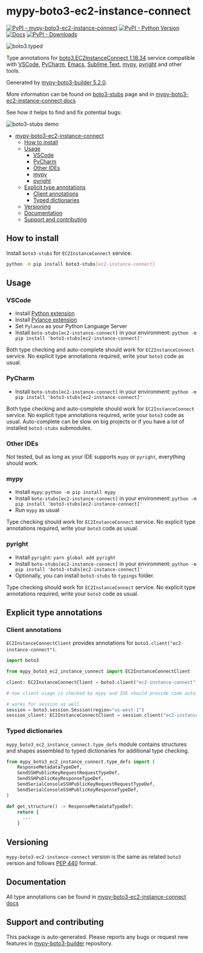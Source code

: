<a id="mypy-boto3-ec2-instance-connect"></a>

# mypy-boto3-ec2-instance-connect

[![PyPI - mypy-boto3-ec2-instance-connect](https://img.shields.io/pypi/v/mypy-boto3-ec2-instance-connect.svg?color=blue)](https://pypi.org/project/mypy-boto3-ec2-instance-connect)
[![PyPI - Python Version](https://img.shields.io/pypi/pyversions/mypy-boto3-ec2-instance-connect.svg?color=blue)](https://pypi.org/project/mypy-boto3-ec2-instance-connect)
[![Docs](https://img.shields.io/readthedocs/mypy-boto3-builder.svg?color=blue)](https://mypy-boto3-builder.readthedocs.io/)
[![PyPI - Downloads](https://img.shields.io/pypi/dw/mypy-boto3-ec2-instance-connect?color=blue)](https://pypistats.org/packages/mypy-boto3-ec2-instance-connect)

![boto3.typed](https://github.com/vemel/mypy_boto3_builder/raw/master/logo.png)

Type annotations for
[boto3.EC2InstanceConnect 1.18.34](https://boto3.amazonaws.com/v1/documentation/api/1.18.34/reference/services/ec2-instance-connect.html#EC2InstanceConnect)
service compatible with [VSCode](https://code.visualstudio.com/),
[PyCharm](https://www.jetbrains.com/pycharm/),
[Emacs](https://www.gnu.org/software/emacs/),
[Sublime Text](https://www.sublimetext.com/),
[mypy](https://github.com/python/mypy),
[pyright](https://github.com/microsoft/pyright) and other tools.

Generated by
[mypy-boto3-builder 5.2.0](https://github.com/vemel/mypy_boto3_builder).

More information can be found on
[boto3-stubs](https://pypi.org/project/boto3-stubs/) page and in
[mypy-boto3-ec2-instance-connect docs](https://vemel.github.io/boto3_stubs_docs/mypy_boto3_ec2_instance_connect/)

See how it helps to find and fix potential bugs:

![boto3-stubs demo](https://github.com/vemel/mypy_boto3_builder/raw/master/demo.gif)

- [mypy-boto3-ec2-instance-connect](#mypy-boto3-ec2-instance-connect)
  - [How to install](#how-to-install)
  - [Usage](#usage)
    - [VSCode](#vscode)
    - [PyCharm](#pycharm)
    - [Other IDEs](#other-ides)
    - [mypy](#mypy)
    - [pyright](#pyright)
  - [Explicit type annotations](#explicit-type-annotations)
    - [Client annotations](#client-annotations)
    - [Typed dictionaries](#typed-dictionaries)
  - [Versioning](#versioning)
  - [Documentation](#documentation)
  - [Support and contributing](#support-and-contributing)

<a id="how-to-install"></a>

## How to install

Install `boto3-stubs` for `EC2InstanceConnect` service.

```bash
python -m pip install boto3-stubs[ec2-instance-connect]
```

<a id="usage"></a>

## Usage

<a id="vscode"></a>

### VSCode

- Install
  [Python extension](https://marketplace.visualstudio.com/items?itemName=ms-python.python)
- Install
  [Pylance extension](https://marketplace.visualstudio.com/items?itemName=ms-python.vscode-pylance)
- Set `Pylance` as your Python Language Server
- Install `boto-stubs[ec2-instance-connect]` in your environment:
  `python -m pip install 'boto3-stubs[ec2-instance-connect]'`

Both type checking and auto-complete should work for `EC2InstanceConnect`
service. No explicit type annotations required, write your `boto3` code as
usual.

<a id="pycharm"></a>

### PyCharm

- Install `boto-stubs[ec2-instance-connect]` in your environment:
  `python -m pip install 'boto3-stubs[ec2-instance-connect]'`

Both type checking and auto-complete should work for `EC2InstanceConnect`
service. No explicit type annotations required, write your `boto3` code as
usual. Auto-complete can be slow on big projects or if you have a lot of
installed `boto3-stubs` submodules.

<a id="other-ides"></a>

### Other IDEs

Not tested, but as long as your IDE supports `mypy` or `pyright`, everything
should work.

<a id="mypy"></a>

### mypy

- Install `mypy`: `python -m pip install mypy`
- Install `boto-stubs[ec2-instance-connect]` in your environment:
  `python -m pip install 'boto3-stubs[ec2-instance-connect]'`
- Run `mypy` as usual

Type checking should work for `EC2InstanceConnect` service. No explicit type
annotations required, write your `boto3` code as usual.

<a id="pyright"></a>

### pyright

- Install `pyright`: `yarn global add pyright`
- Install `boto-stubs[ec2-instance-connect]` in your environment:
  `python -m pip install 'boto3-stubs[ec2-instance-connect]'`
- Optionally, you can install `boto3-stubs` to `typings` folder.

Type checking should work for `EC2InstanceConnect` service. No explicit type
annotations required, write your `boto3` code as usual.

<a id="explicit-type-annotations"></a>

## Explicit type annotations

<a id="client-annotations"></a>

### Client annotations

`EC2InstanceConnectClient` provides annotations for
`boto3.client("ec2-instance-connect")`.

```python
import boto3

from mypy_boto3_ec2_instance_connect import EC2InstanceConnectClient

client: EC2InstanceConnectClient = boto3.client("ec2-instance-connect")

# now client usage is checked by mypy and IDE should provide code auto-complete

# works for session as well
session = boto3.session.Session(region="us-west-1")
session_client: EC2InstanceConnectClient = session.client("ec2-instance-connect")
```

<a id="typed-dictionaries"></a>

### Typed dictionaries

`mypy_boto3_ec2_instance_connect.type_defs` module contains structures and
shapes assembled to typed dictionaries for additional type checking.

```python
from mypy_boto3_ec2_instance_connect.type_defs import (
    ResponseMetadataTypeDef,
    SendSSHPublicKeyRequestRequestTypeDef,
    SendSSHPublicKeyResponseTypeDef,
    SendSerialConsoleSSHPublicKeyRequestRequestTypeDef,
    SendSerialConsoleSSHPublicKeyResponseTypeDef,
)

def get_structure() -> ResponseMetadataTypeDef:
    return {
      ...
    }
```

<a id="versioning"></a>

## Versioning

`mypy-boto3-ec2-instance-connect` version is the same as related `boto3`
version and follows [PEP 440](https://www.python.org/dev/peps/pep-0440/)
format.

<a id="documentation"></a>

## Documentation

All type annotations can be found in
[mypy-boto3-ec2-instance-connect docs](https://vemel.github.io/boto3_stubs_docs/mypy_boto3_ec2_instance_connect/)

<a id="support-and-contributing"></a>

## Support and contributing

This package is auto-generated. Please reports any bugs or request new features
in [mypy-boto3-builder](https://github.com/vemel/mypy_boto3_builder/issues/)
repository.
